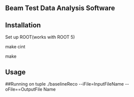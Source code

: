 ## Beam Test Data Analysis Software
## Installation

Set up ROOT(works with ROOT 5)

make cint

make 

## Usage
##Running on tuple
./baselineReco  --iFile=InputFileName --oFile==OutputFile Name 

